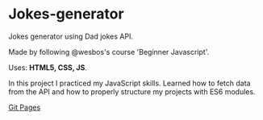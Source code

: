 # Jokes-generator

Jokes generator using Dad jokes API.

Made by following @wesbos's course 'Beginner Javascript'.

Uses: **HTML5, CSS, JS**.

In this project I practiced my JavaScript skills. Learned how to fetch data from the API and how to properly structure my projects with ES6 modules.

[Git Pages](https://splinekonstantin.github.io/Jokes-generator)
